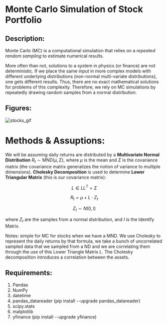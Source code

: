 Monte Carlo Simulation of Stock Portfolio
====================

## Description: 

Monte Carlo (MC) is a computational simulation that relies on a *repeated random sampling* to estimate numerical results.

More often than not, solutions to a system in physics (or finance) are not deterministic. If we place the same input in more complex models with different underlying 
distributions (non-normal multi-variate distributions), one gets different results. Thus, there are no exact mathematical solutions for problems of this complexity.
Therefore, we rely on MC simulations by repeatedly drawing random samples from a normal distribution.

## Figures:
![stocks_gif](https://github.com/ianpaga/MC_Stock_Portfolio/assets/57350668/b198c95f-80d0-4a0f-b959-965e913b6a2e)

# Methods & Assuptions:

We will be assuming daily returns are distributed by a **Multivariate Normal Distribution** $R_t \sim \mathrm{MND}(\mu,\Sigma)$, 
where $\mu$ is the mean and $\Sigma$ is the covariance matrix (the covariance matrix generalizes the notion of variance to multiple dimensions).
**Cholesky Decomposition** is used to determine **Lower Triangular Matrix** (this is our covariance matrix):

$$
L \in LL^T = \Sigma
$$

$$
R_t = \mu + L \cdot Z_t
$$

$$
Z_t \sim N(0,I)
$$

where $Z_t$ are the samples from a normal distribution, and $I$ is the Identify Matrix.

Notes: simple for MC for stocks when we have a MND. We use Cholesky to represent the daily returns by that formula,
we take a bunch of uncorrelated sampled data that we sampled from a ND and we are correlating them through the use
of this Lower Triangle Matrix $L$. The Cholesky decomposition introduces a correlation between the assets.

## Requirements: 
1. Pandas
2. NumPy
3. datetime
4. pandas_datareader (pip install --upgrade pandas_datareader)
5. scipy.stats
6. matplotlib
7. yfinance (pip install --upgrade yfinance)
